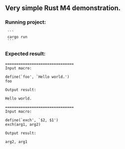 ## Very simple Rust M4 demonstration.  

### Running project:  
     ```  
     cargo run  
     ```  

### Expected result:  

```
===============================  
Input macro:   
  
define(`foo', `Hello world.')  
foo  
  
Output result:  
  
Hello world.  
  
===============================  
Input macro:  
  
define(`exch', `$2, $1')  
exch(arg1, arg2)  
  
Output result:  
  
arg2, arg1  
```